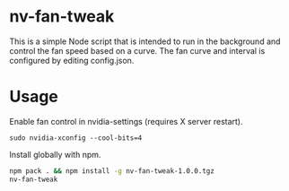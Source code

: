 # nv-fan-tweak

This is a simple Node script that is intended to run in the background and control the fan speed based on a curve. The fan curve and interval is configured by editing config.json.

# Usage

Enable fan control in nvidia-settings (requires X server restart).

```
sudo nvidia-xconfig --cool-bits=4
```

Install globally with npm.

```sh
npm pack . && npm install -g nv-fan-tweak-1.0.0.tgz
nv-fan-tweak
```
